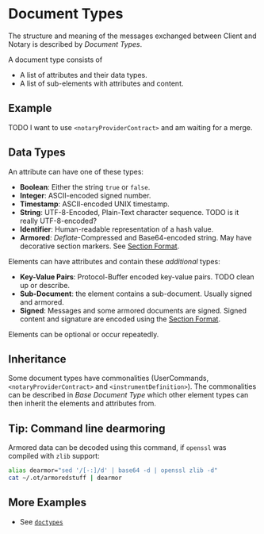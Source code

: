 # Document Types

The structure and meaning of the messages exchanged between Client and Notary is
described by _Document Types_.

A document type consists of

* A list of attributes and their data types.
* A list of sub-elements with attributes and content.

## Example

TODO I want to use `<notaryProviderContract>` and am waiting for a merge.

## Data Types

An attribute can have one of these types:

* **Boolean**: Either the string `true` or `false`.
* **Integer**: ASCII-encoded signed number.
* **Timestamp**: ASCII-encoded UNIX timestamp.
* **String**: UTF-8-Encoded, Plain-Text character sequence. TODO is it really
    UTF-8-encoded?
* **Identifier**: Human-readable representation of a hash value.
* **Armored**: _Deflate_-Compressed and Base64-encoded string. May have
    decorative section markers. See [Section Format](encoding/SectionFormat.md).

Elements can have attributes and contain these *additional* types:

* **Key-Value Pairs**: Protocol-Buffer encoded key-value pairs. TODO clean up or
    describe.
* **Sub-Document**: the element contains a sub-document. Usually signed and
    armored.
* **Signed**: Messages and some armored documents are signed. Signed content and
  signature are encoded using the [Section Format](encoding/SectionFormat.md).

Elements can be optional or occur repeatedly.

## Inheritance

Some document types have commonalities (UserCommands, `<notaryProviderContract>`
and `<instrumentDefinition>`). The commonalities can be described in _Base
Document Type_ which other element types can then inherit the elements and
attributes from.

## Tip: Command line dearmoring

Armored data can be decoded using this command, if `openssl` was compiled
with `zlib` support:

```sh
alias dearmor="sed '/[-:]/d' | base64 -d | openssl zlib -d"
cat ~/.ot/armoredstuff | dearmor
```

## More Examples

* See [`doctypes`](doctypes/)
